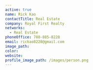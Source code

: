 ```yaml
---
active: true
name: Rick Kao
contactTitle: Real Estate
company: Royal First Realty
networks:
  - Real Estate
phoneOffice: 788-885-8228
email: rickao8228@gmail.com
image_path:
color:
website:
profile_image_path: /images/person.png
---
```




